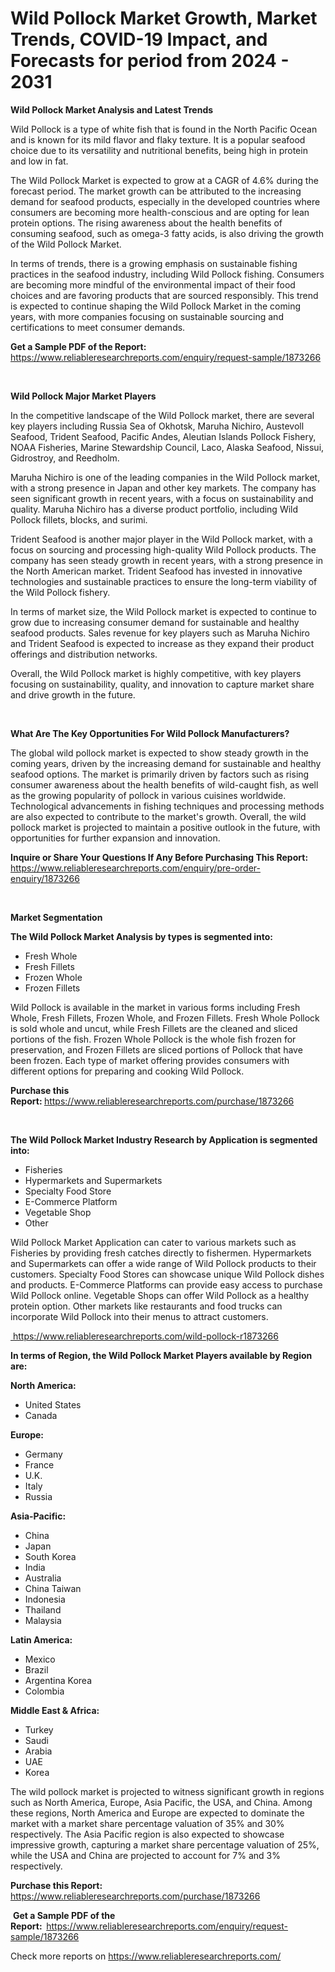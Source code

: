 <p><h1>Wild Pollock Market Growth, Market Trends, COVID-19 Impact, and Forecasts for period from 2024 - 2031</h1></p><p><strong>Wild Pollock Market Analysis and Latest Trends</strong></p>
<p><p>Wild Pollock is a type of white fish that is found in the North Pacific Ocean and is known for its mild flavor and flaky texture. It is a popular seafood choice due to its versatility and nutritional benefits, being high in protein and low in fat.</p><p>The Wild Pollock Market is expected to grow at a CAGR of 4.6% during the forecast period. The market growth can be attributed to the increasing demand for seafood products, especially in the developed countries where consumers are becoming more health-conscious and are opting for lean protein options. The rising awareness about the health benefits of consuming seafood, such as omega-3 fatty acids, is also driving the growth of the Wild Pollock Market.</p><p>In terms of trends, there is a growing emphasis on sustainable fishing practices in the seafood industry, including Wild Pollock fishing. Consumers are becoming more mindful of the environmental impact of their food choices and are favoring products that are sourced responsibly. This trend is expected to continue shaping the Wild Pollock Market in the coming years, with more companies focusing on sustainable sourcing and certifications to meet consumer demands.</p></p>
<p><strong>Get a Sample PDF of the Report:&nbsp;</strong> <a href="https://www.reliableresearchreports.com/enquiry/request-sample/1873266">https://www.reliableresearchreports.com/enquiry/request-sample/1873266</a></p>
<p>&nbsp;</p>
<p><strong>Wild Pollock Major Market Players</strong></p>
<p><p>In the competitive landscape of the Wild Pollock market, there are several key players including Russia Sea of Okhotsk, Maruha Nichiro, Austevoll Seafood, Trident Seafood, Pacific Andes, Aleutian Islands Pollock Fishery, NOAA Fisheries, Marine Stewardship Council, Laco, Alaska Seafood, Nissui, Gidrostroy, and Reedholm.</p><p>Maruha Nichiro is one of the leading companies in the Wild Pollock market, with a strong presence in Japan and other key markets. The company has seen significant growth in recent years, with a focus on sustainability and quality. Maruha Nichiro has a diverse product portfolio, including Wild Pollock fillets, blocks, and surimi.</p><p>Trident Seafood is another major player in the Wild Pollock market, with a focus on sourcing and processing high-quality Wild Pollock products. The company has seen steady growth in recent years, with a strong presence in the North American market. Trident Seafood has invested in innovative technologies and sustainable practices to ensure the long-term viability of the Wild Pollock fishery.</p><p>In terms of market size, the Wild Pollock market is expected to continue to grow due to increasing consumer demand for sustainable and healthy seafood products. Sales revenue for key players such as Maruha Nichiro and Trident Seafood is expected to increase as they expand their product offerings and distribution networks.</p><p>Overall, the Wild Pollock market is highly competitive, with key players focusing on sustainability, quality, and innovation to capture market share and drive growth in the future.</p></p>
<p>&nbsp;</p>
<p><strong>What Are The Key Opportunities For Wild Pollock Manufacturers?</strong></p>
<p><p>The global wild pollock market is expected to show steady growth in the coming years, driven by the increasing demand for sustainable and healthy seafood options. The market is primarily driven by factors such as rising consumer awareness about the health benefits of wild-caught fish, as well as the growing popularity of pollock in various cuisines worldwide. Technological advancements in fishing techniques and processing methods are also expected to contribute to the market's growth. Overall, the wild pollock market is projected to maintain a positive outlook in the future, with opportunities for further expansion and innovation.</p></p>
<p><strong>Inquire or Share Your Questions If Any Before Purchasing This Report:</strong> <a href="https://www.reliableresearchreports.com/enquiry/pre-order-enquiry/1873266">https://www.reliableresearchreports.com/enquiry/pre-order-enquiry/1873266</a></p>
<p>&nbsp;</p>
<p><strong>Market Segmentation</strong></p>
<p><strong>The Wild Pollock Market Analysis by types is segmented into:</strong></p>
<p><ul><li>Fresh Whole</li><li>Fresh Fillets</li><li>Frozen Whole</li><li>Frozen Fillets</li></ul></p>
<p><p>Wild Pollock is available in the market in various forms including Fresh Whole, Fresh Fillets, Frozen Whole, and Frozen Fillets. Fresh Whole Pollock is sold whole and uncut, while Fresh Fillets are the cleaned and sliced portions of the fish. Frozen Whole Pollock is the whole fish frozen for preservation, and Frozen Fillets are sliced portions of Pollock that have been frozen. Each type of market offering provides consumers with different options for preparing and cooking Wild Pollock.</p></p>
<p><strong>Purchase this Report:&nbsp;</strong><a href="https://www.reliableresearchreports.com/purchase/1873266">https://www.reliableresearchreports.com/purchase/1873266</a></p>
<p>&nbsp;</p>
<p><strong>The Wild Pollock Market Industry Research by Application is segmented into:</strong></p>
<p><ul><li>Fisheries</li><li>Hypermarkets and Supermarkets</li><li>Specialty Food Store</li><li>E-Commerce Platform</li><li>Vegetable Shop</li><li>Other</li></ul></p>
<p><p>Wild Pollock Market Application can cater to various markets such as Fisheries by providing fresh catches directly to fishermen. Hypermarkets and Supermarkets can offer a wide range of Wild Pollock products to their customers. Specialty Food Stores can showcase unique Wild Pollock dishes and products. E-Commerce Platforms can provide easy access to purchase Wild Pollock online. Vegetable Shops can offer Wild Pollock as a healthy protein option. Other markets like restaurants and food trucks can incorporate Wild Pollock into their menus to attract customers.</p></p>
<p><a href="https://www.reliableresearchreports.com/wild-pollock-r1873266">&nbsp;https://www.reliableresearchreports.com/wild-pollock-r1873266</a></p>
<p><strong>In terms of Region, the Wild Pollock Market Players available by Region are:</strong></p>
<p>
    <p> <strong> North America: </strong>
        <ul>
            <li>United States</li>
            <li>Canada</li>
        </ul>
        </p> 
    <p> <strong> Europe: </strong>
        <ul>
            <li>Germany</li>
            <li>France</li>
            <li>U.K.</li>
            <li>Italy</li>
            <li>Russia</li>
        </ul>
        </p> 
    <p> <strong> Asia-Pacific: </strong>
        <ul>
            <li>China</li>
            <li>Japan</li>
            <li>South Korea</li>
            <li>India</li>
            <li>Australia</li>
            <li>China Taiwan</li>
            <li>Indonesia</li>
            <li>Thailand</li>
            <li>Malaysia</li>
        </ul>
        </p> 
    <p> <strong> Latin America: </strong>
        <ul>
            <li>Mexico</li>
            <li>Brazil</li>
            <li>Argentina Korea</li>
            <li>Colombia</li>
        </ul>
        </p> 
    <p> <strong> Middle East & Africa: </strong>
        <ul>
            <li>Turkey</li>
            <li>Saudi</li>
            <li>Arabia</li>
            <li>UAE</li>
            <li>Korea</li>
        </ul>
    </p>
    </p>
<p><p>The wild pollock market is projected to witness significant growth in regions such as North America, Europe, Asia Pacific, the USA, and China. Among these regions, North America and Europe are expected to dominate the market with a market share percentage valuation of 35% and 30% respectively. The Asia Pacific region is also expected to showcase impressive growth, capturing a market share percentage valuation of 25%, while the USA and China are projected to account for 7% and 3% respectively.</p></p>
<p><strong>Purchase this Report: </strong><a href="https://www.reliableresearchreports.com/purchase/1873266">https://www.reliableresearchreports.com/purchase/1873266</a></p>
<p>&nbsp;<strong>Get a Sample PDF of the Report:&nbsp;&nbsp;</strong><a href="https://www.reliableresearchreports.com/enquiry/request-sample/1873266">https://www.reliableresearchreports.com/enquiry/request-sample/1873266</a></p>
<p><strong></strong></p>
<p>Check more reports on <a href="https://www.reliableresearchreports.com/">https://www.reliableresearchreports.com/</a></p>